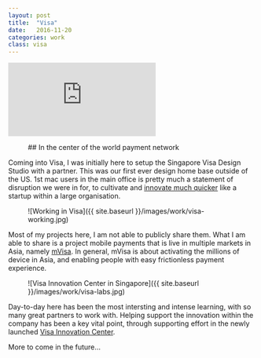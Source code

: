 ```yaml
---
layout: post
title:  "Visa"
date:   2016-11-20
categories: work
class: visa
---
```


<div class='embed-container'><iframe src='
https://player.vimeo.com/video/164785923' frameborder='0' webkitAllowFullScreen mozallowfullscreen allowFullScreen></iframe></div>

<figure markdown='1'>
## In the center of the world payment network
</figure>

Coming into Visa, I was initially here to setup the Singapore Visa Design Studio with a partner. This was our first ever design home base outside of the US. 1st mac users in the main office is pretty much a statement of disruption we were in for, to cultivate and [innovate much quicker](https://sympli.io/blog/2016/10/04/less-time-specingatvisa/) like a startup within a large organisation.

<figure markdown='1'>
![Working in Visa]({{ site.baseurl }}/images/work/visa-working.jpg)
</figure>

Most of my projects here, I am not able to publicly share them. What I am able to share is a project mobile payments that is live in multiple markets in Asia, namely [mVisa](http://www.visa.co.in/personal/mvisa/mvisa.shtml). In general, mVisa is about activating the millions of device in Asia, and enabling people with easy frictionless payment experience.

<figure markdown='1'>
![Visa Innovation Center in Singapore]({{ site.baseurl }}/images/work/visa-labs.jpg)
</figure>

Day-to-day here has been the most intersting and intense learning, with so many great partners to work with. Helping support the innovation within the company has been a key vital point, through supporting effort in the newly launched [Visa Innovation Center](http://www.visa.com.sg/aboutvisa/innovation/innovationcentre.shtml).

More to come in the future…